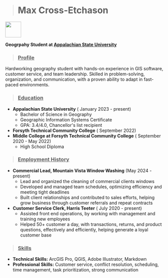 ># **Max Cross-Etchason** 
<img src="https://upload.wikimedia.org/wikipedia/commons/a/a9/Appalachian_State_Mountaineers_logo.svg" width="50"/>
 
**Geogrpahy Student at [Appalachian State University](https://geo.appstate.edu)**
>### **<ins>Profile<ins>**
Hardworking geography student with hands-on experience in GIS software, customer service, and team leadership. Skilled in problem-solving, organization, and communication, with a proven ability to adapt in fast-paced environments. 

>### **<ins>Education</ins>** 
+ **Appalachian State University** ( January 2023 - present)
    + Bachelor of Science in Geography 
    + Geographic Information Systems Certificate 
    + GPA: 3.4/4.0, Chancellor's list recipient 
+ **Forsyth Technical Community College** ( September 2022)
+ **Middle College at Forsyth Technical Community College** ( September 2020 - May 2022) 
    + High School Diploma 
>### **<ins>Employment History<ins>** 
+ **Commercial Lead, Mountain Vista Window Washing** (May 2024 - present)
    + Lead and organized the cleaning of commercial clients windows 
    + Developed and managed team schedules, optimizing efficiency and meeting tight deadlines
    + Built client relationships and contributed to sales efforts, helping grow business through customer referrals and repeat contracts
+ **Customer Service Clerk, Harris Teeter** ( July 2020 - present) 
    + Assisted front end operations, by working with management and training new employees
    + Helped 50+ customer a day, with transactions, returns, and product questions, effectively and efficiently, helping generate a loyal customer base
>### **<ins>Skills<ins>**
+ **Technical Skills:** ArcGIS Pro, QGIS, Adobe Illustrator, Markdown
+ **Professional Skills:** Customer service, conflict resolution, scheduling, time management, task prioritization, strong communication



